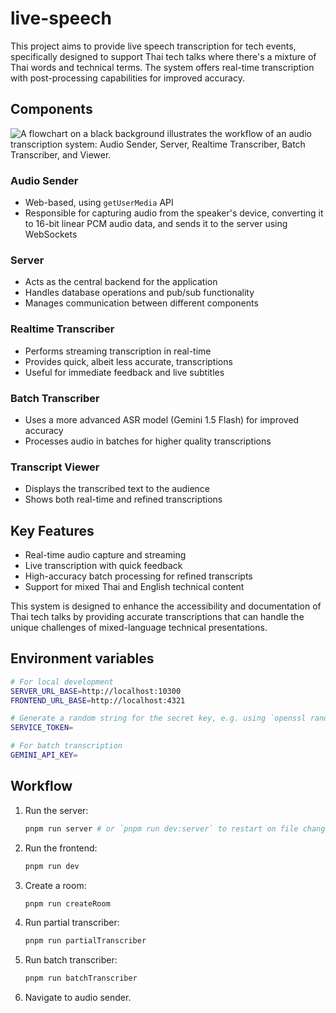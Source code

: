 # live-speech

This project aims to provide live speech transcription for tech events, specifically designed to support Thai tech talks where there's a mixture of Thai words and technical terms. The system offers real-time transcription with post-processing capabilities for improved accuracy.

## Components

![A flowchart on a black background illustrates the workflow of an audio transcription system: Audio Sender, Server, Realtime Transcriber, Batch Transcriber, and Viewer.](https://im.dt.in.th/ipfs/bafybeibhbdvrey26ieetdcjzf443quorx5xe4vjrf5rt6dit4ay3paitqq/image.webp)

### Audio Sender

- Web-based, using `getUserMedia` API
- Responsible for capturing audio from the speaker's device, converting it to 16-bit linear PCM audio data, and sends it to the server using WebSockets

### Server

- Acts as the central backend for the application
- Handles database operations and pub/sub functionality
- Manages communication between different components

### Realtime Transcriber

- Performs streaming transcription in real-time
- Provides quick, albeit less accurate, transcriptions
- Useful for immediate feedback and live subtitles

### Batch Transcriber

- Uses a more advanced ASR model (Gemini 1.5 Flash) for improved accuracy
- Processes audio in batches for higher quality transcriptions

### Transcript Viewer

- Displays the transcribed text to the audience
- Shows both real-time and refined transcriptions

## Key Features

- Real-time audio capture and streaming
- Live transcription with quick feedback
- High-accuracy batch processing for refined transcripts
- Support for mixed Thai and English technical content

This system is designed to enhance the accessibility and documentation of Thai tech talks by providing accurate transcriptions that can handle the unique challenges of mixed-language technical presentations.

## Environment variables

```sh
# For local development
SERVER_URL_BASE=http://localhost:10300
FRONTEND_URL_BASE=http://localhost:4321

# Generate a random string for the secret key, e.g. using `openssl rand -hex 32`
SERVICE_TOKEN=

# For batch transcription
GEMINI_API_KEY=
```

## Workflow

1. Run the server:

   ```sh
   pnpm run server # or `pnpm run dev:server` to restart on file changes
   ```

2. Run the frontend:

   ```sh
   pnpm run dev
   ```

3. Create a room:

   ```sh
   pnpm run createRoom
   ```

4. Run partial transcriber:

   ```sh
   pnpm run partialTranscriber
   ```

5. Run batch transcriber:

   ```sh
   pnpm run batchTranscriber
   ```

6. Navigate to audio sender.
